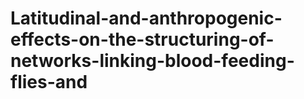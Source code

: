 # Latitudinal-and-anthropogenic-effects-on-the-structuring-of-networks-linking-blood-feeding-flies-and